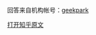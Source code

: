 <!--
    author: geekpark，
    head: none
    date: Thu Mar 23 00:27:36 2017
    title: []
    tags: GitBlog
    category: zhihu
    status: publish
    summary:回答来自机构帐号：[geekpark](https://www.zhihu.com/org/geekpark-16)...
-->


回答来自机构帐号：[geekpark](https://www.zhihu.com/org/geekpark-16)


[打开知乎原文](http://daily.zhihu.com/story/9306667)